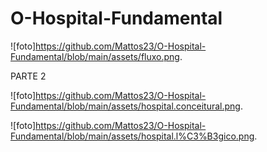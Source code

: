 # O-Hospital-Fundamental

![foto]https://github.com/Mattos23/O-Hospital-Fundamental/blob/main/assets/fluxo.png.

PARTE 2

![foto]https://github.com/Mattos23/O-Hospital-Fundamental/blob/main/assets/hospital.conceitural.png.

![foto]https://github.com/Mattos23/O-Hospital-Fundamental/blob/main/assets/hospital.l%C3%B3gico.png.
